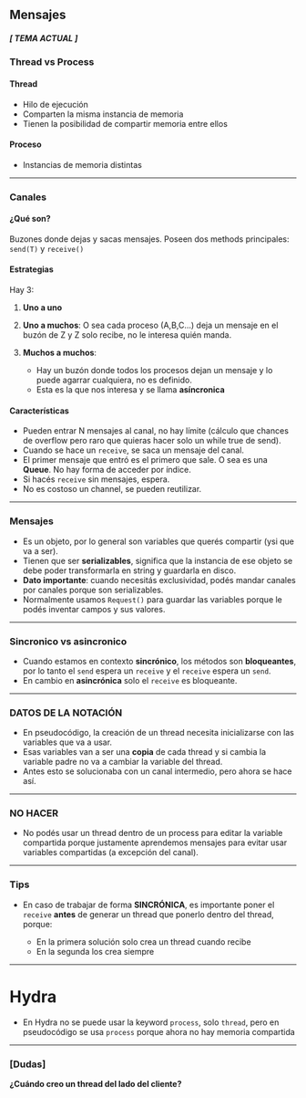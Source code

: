 ## Mensajes
##### [ TEMA ACTUAL ]
### Thread vs Process

#### Thread

* Hilo de ejecución
* Comparten la misma instancia de memoria
* Tienen la posibilidad de compartir memoria entre ellos

#### Proceso

* Instancias de memoria distintas

---

### Canales

#### ¿Qué son?

Buzones donde dejas y sacas mensajes. Poseen dos methods principales: `send(T)` y `receive()`

#### Estrategias

Hay 3:

1. **Uno a uno**
2. **Uno a muchos**: O sea cada proceso (A,B,C...) deja un mensaje en el buzón de Z y Z solo recibe, no le interesa quién manda.
3. **Muchos a muchos**:

    * Hay un buzón donde todos los procesos dejan un mensaje y lo puede agarrar cualquiera, no es definido.
    * Esta es la que nos interesa y se llama **asíncronica**

#### Características

* Pueden entrar N mensajes al canal, no hay límite (cálculo que chances de overflow pero raro que quieras hacer solo un while true de send).
* Cuando se hace un `receive`, se saca un mensaje del canal.
* El primer mensaje que entró es el primero que sale. O sea es una **Queue**. No hay forma de acceder por índice.
* Si hacés `receive` sin mensajes, espera.
* No es costoso un channel, se pueden reutilizar.

---

### Mensajes

* Es un objeto, por lo general son variables que querés compartir (ysi que va a ser).
* Tienen que ser **serializables**, significa que la instancia de ese objeto se debe poder transformarla en string y guardarla en disco.
* **Dato importante**: cuando necesitás exclusividad, podés mandar canales por canales porque son serializables.
* Normalmente usamos `Request()` para guardar las variables porque le podés inventar campos y sus valores.

---

### Sincronico vs asincronico

* Cuando estamos en contexto **sincrónico**, los métodos son **bloqueantes**, por lo tanto el `send` espera un `receive` y el `receive` espera un `send`.
* En cambio en **asincrónica** solo el `receive` es bloqueante.

---

### DATOS DE LA NOTACIÓN

* En pseudocódigo, la creación de un thread necesita inicializarse con las variables que va a usar.
* Esas variables van a ser una **copia** de cada thread y si cambia la variable padre no va a cambiar la variable del thread.
* Antes esto se solucionaba con un canal intermedio, pero ahora se hace así.

---

### NO HACER

* No podés usar un thread dentro de un process para editar la variable compartida porque justamente aprendemos mensajes para evitar usar variables compartidas (a excepción del canal).

---

### Tips

* En caso de trabajar de forma **SINCRÓNICA**, es importante poner el `receive` **antes** de generar un thread que ponerlo dentro del thread, porque:

    * En la primera solución solo crea un thread cuando recibe
    * En la segunda los crea siempre

---

# Hydra

* En Hydra no se puede usar la keyword `process`, solo `thread`, pero en pseudocódigo se usa `process` porque ahora no hay memoria compartida

---

### \[Dudas]

**¿Cuándo creo un thread del lado del cliente?**

